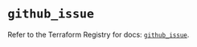 # `github_issue`

Refer to the Terraform Registry for docs: [`github_issue`](https://registry.terraform.io/providers/integrations/github/5.45.0/docs/resources/issue).
